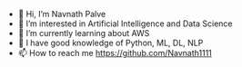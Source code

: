 - 👋 Hi, I’m Navnath Palve
- 👀 I’m interested in Artificial Intelligence and Data Science
- 🌱 I’m currently learning about AWS
- 💞️ I have good knowledge of Python, ML, DL, NLP
- 📫 How to reach me https://github.com/Navnath1111

<!---
Navnath1111/Navnath1111 is a ✨ special ✨ repository because its `README.md` (this file) appears on your GitHub profile.
You can click the Preview link to take a look at your changes.
--->

